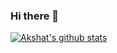 ### Hi there 👋

<!--
**akshat-khare/akshat-khare** is a ✨ _special_ ✨ repository because its `README.md` (this file) appears on your GitHub profile.

Here are some ideas to get you started:

- 🔭 I’m currently working on ...
- 🌱 I’m currently learning ...
- 👯 I’m looking to collaborate on ...
- 🤔 I’m looking for help with ...
- 💬 Ask me about ...
- 📫 How to reach me: ...
- 😄 Pronouns: ...
- ⚡ Fun fact: ...
-->
[![Akshat's github stats](https://github-readme-stats.vercel.app/api?username=akshat-khare&count_private=true&show_icons=true)](https://github.com/anuraghazra/github-readme-stats)
